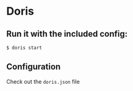 # Doris


## Run it with the included config:

```bash
$ doris start
```

## Configuration

Check out the `doris.json` file
